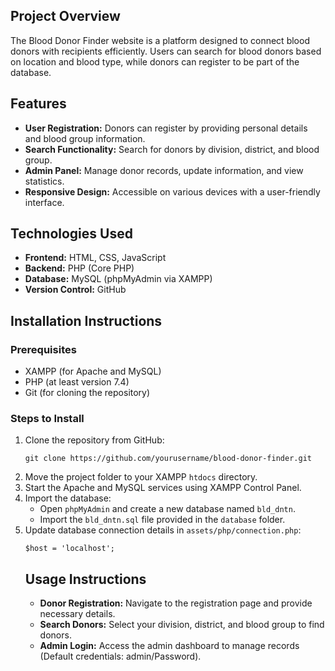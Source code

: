 <h2>Project Overview</h2>
<p>The Blood Donor Finder website is a platform designed to connect blood donors with recipients efficiently. Users can search for blood donors based on location and blood type, while donors can register to be part of the database.</p>

<h2>Features</h2>
<ul>
    <li><strong>User Registration:</strong> Donors can register by providing personal details and blood group information.</li>
    <li><strong>Search Functionality:</strong> Search for donors by division, district, and blood group.</li>
    <li><strong>Admin Panel:</strong> Manage donor records, update information, and view statistics.</li>
    <li><strong>Responsive Design:</strong> Accessible on various devices with a user-friendly interface.</li>
</ul>

<h2>Technologies Used</h2>
<ul>
    <li><strong>Frontend:</strong> HTML, CSS, JavaScript</li>
    <li><strong>Backend:</strong> PHP (Core PHP)</li>
    <li><strong>Database:</strong> MySQL (phpMyAdmin via XAMPP)</li>
    <li><strong>Version Control:</strong> GitHub</li>
</ul>

<h2>Installation Instructions</h2>

<h3>Prerequisites</h3>
<ul>
    <li>XAMPP (for Apache and MySQL)</li>
    <li>PHP (at least version 7.4)</li>
    <li>Git (for cloning the repository)</li>
</ul>

<h3>Steps to Install</h3>
<ol>
    <li>Clone the repository from GitHub:
        <pre><code>git clone https://github.com/yourusername/blood-donor-finder.git</code></pre>
    </li>
    <li>Move the project folder to your XAMPP <code>htdocs</code> directory.</li>
    <li>Start the Apache and MySQL services using XAMPP Control Panel.</li>
    <li>Import the database:
        <ul>
            <li>Open <code>phpMyAdmin</code> and create a new database named <code>bld_dntn</code>.</li>
            <li>Import the <code>bld_dntn.sql</code> file provided in the <code>database</code> folder.</li>
        </ul>
    </li>
    <li>Update database connection details in <code>assets/php/connection.php</code>:
        <pre><code>$host = 'localhost';</code></pre></li>

<h2>Usage Instructions</h2>
<ul>
    <li><strong>Donor Registration:</strong> Navigate to the registration page and provide necessary details.</li>
    <li><strong>Search Donors:</strong> Select your division, district, and blood group to find donors.</li>
    <li><strong>Admin Login:</strong> Access the admin dashboard to manage records (Default credentials: admin/Password).</li>
</ul>
